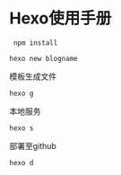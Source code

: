 # Hexo使用手册
```
 npm install
 ```
 ```
 hexo new blogname
```
模板生成文件
```
hexo g
``` 
本地服务

```
hexo s
``` 

部署至github

```
hexo d
```
